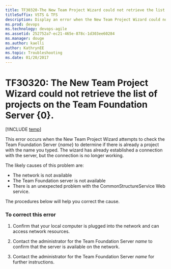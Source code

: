 ```yaml
---
title: TF30320-The New Team Project Wizard could not retrieve the list of projects  titleSuffix: VSTS & TFS
description: Display an error when the New Team Project Wizard could not retrieve the list of projects on the Team Foundation Server.
ms.prod: devops
ms.technology: devops-agile
ms.assetid: 252752a7-ec21-465e-878c-1d303ee60284
ms.manager: douge
ms.author: kaelliauthor: KathrynEE
ms.topic: Troubleshooting
ms.date: 01/20/2017
---
```


# TF30320: The New Team Project Wizard could not retrieve the list of projects on the Team Foundation Server {0}.

[!INCLUDE [temp](../../_shared/version-vsts-tfs-all-versions.md)]

This error occurs when the New Team Project Wizard attempts to check the Team Foundation Server {*name*} to determine if there is already a project with the name you typed. The wizard has already established a connection with the server, but the connection is no longer working.  
  
 The likely causes of this problem are:  
  
-   The network is not available    
-   The Team Foundation server is not available    
-   There is an unexpected problem with the CommonStructureService Web service.  
  
 The procedures below will help you correct the cause.  
  
### To correct this error  
  
1.  Confirm that your local computer is plugged into the network and can access network resources.  
  
2.  Contact the administrator for the Team Foundation Server *name* to confirm that the server is available on the network.  
  
3.  Contact the administrator for the Team Foundation Server *name* for further instructions.
